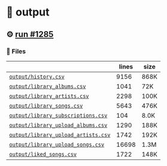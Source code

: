 # 📝  output 

## ⚙️ [run #1285](https://github.com/jwenerd/ytm-dl/actions/runs/9197003721)

### 📁 Files

|                                                                         |lines|size|
|-------------------------------------------------------------------------|-----|----|
|[`output/history.csv` ](output/history.csv)                              |9156 |868K|
|[`output/library_albums.csv` ](output/library_albums.csv)                |1041 |72K |
|[`output/library_artists.csv` ](output/library_artists.csv)              |2298 |100K|
|[`output/library_songs.csv` ](output/library_songs.csv)                  |5643 |476K|
|[`output/library_subscriptions.csv` ](output/library_subscriptions.csv)  |104  |8.0K|
|[`output/library_upload_albums.csv` ](output/library_upload_albums.csv)  |1290 |188K|
|[`output/library_upload_artists.csv` ](output/library_upload_artists.csv)|1742 |192K|
|[`output/library_upload_songs.csv` ](output/library_upload_songs.csv)    |16698|1.3M|
|[`output/liked_songs.csv` ](output/liked_songs.csv)                      |1722 |148K|